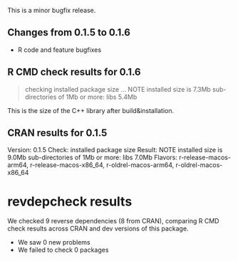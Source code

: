 This is a minor bugfix release.

## Changes from 0.1.5 to 0.1.6

* R code and feature bugfixes

## R CMD check results for 0.1.6

> checking installed package size ... NOTE
    installed size is  7.3Mb
    sub-directories of 1Mb or more:
      libs   5.4Mb
      
This is the size of the C++ library after build&installation.

## CRAN results for 0.1.5

Version: 0.1.5
Check: installed package size
Result: NOTE 
    installed size is  9.0Mb
    sub-directories of 1Mb or more:
      libs   7.0Mb
Flavors: r-release-macos-arm64, r-release-macos-x86_64, r-oldrel-macos-arm64, r-oldrel-macos-x86_64

# revdepcheck results

We checked 9 reverse dependencies (8 from CRAN), comparing R CMD check results across CRAN and dev versions of this package.

 * We saw 0 new problems
 * We failed to check 0 packages
